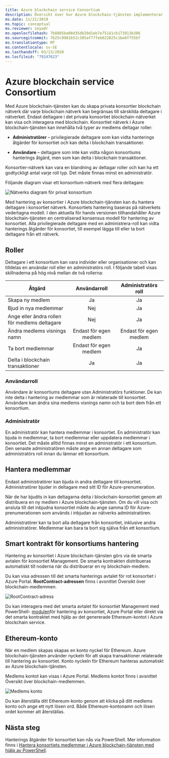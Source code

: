 ```yaml
---
title: Azure blockchain service Consortium
description: Översikt över hur Azure blockchain-tjänsten implementerar konsortiet blockchain-nätverk.
ms.date: 11/21/2019
ms.topic: conceptual
ms.reviewer: zeyadr
ms.openlocfilehash: 7b8885ba08d35db20d1eb7e75141cb173913b386
ms.sourcegitcommit: 7b25c9981b52c385af77feb022825c1be6ff55bf
ms.translationtype: MT
ms.contentlocale: sv-SE
ms.lasthandoff: 03/13/2020
ms.locfileid: "79247623"
---
```

# <a name="azure-blockchain-service-consortium"></a>Azure blockchain service Consortium

Med Azure blockchain-tjänsten kan du skapa privata konsortier blockchain nätverk där varje blockchain nätverk kan begränsas till särskilda deltagare i nätverket. Endast deltagare i det privata konsortiet blockchain-nätverket kan visa och interagera med blockchain. Konsortiet nätverk i Azure blockchain-tjänsten kan innehålla två typer av medlems deltagar roller:

* **Administratörer** – privilegierade deltagare som kan vidta hanterings åtgärder för konsortiet och kan delta i blockchain transaktioner.

* **Användare** – deltagare som inte kan vidta någon konsortiums hanterings åtgärd, men som kan delta i blockchain transaktioner.

Konsortier-nätverk kan vara en blandning av deltagar roller och kan ha ett godtyckligt antal varje roll typ. Det måste finnas minst en administratör.

Följande diagram visar ett konsortium-nätverk med flera deltagare:

![Nätverks diagram för privat konsortium](./media/consortium/network-diagram.png)

Med hantering av konsortier i Azure blockchain-tjänsten kan du hantera deltagare i konsortiet nätverk. Konsortiets hantering baseras på nätverkets vedertagna modell. I den aktuella för hands versionen tillhandahåller Azure blockchain-tjänsten en centraliserad konsensus modell för hantering av konsortiet. Alla privilegierade deltagare med en administrera-roll kan vidta hanterings åtgärder för konsortiet, till exempel lägga till eller ta bort deltagare från ett nätverk.

## <a name="roles"></a>Roller

Deltagare i ett konsortium kan vara individer eller organisationer och kan tilldelas en användar roll eller en administratörs roll. I följande tabell visas skillnaderna på hög nivå mellan de två rollerna:

| Åtgärd | Användarroll | Administratörs roll
|--------|:----:|:------------:|
| Skapa ny medlem | Ja | Ja |
| Bjud in nya medlemmar | Nej | Ja |
| Ange eller ändra rollen för medlems deltagare | Nej | Ja |
| Ändra medlems visnings namn | Endast för egen medlem | Endast för egen medlem |
| Ta bort medlemmar | Endast för egen medlem | Ja |
| Delta i blockchain transaktioner | Ja | Ja |

### <a name="user-role"></a>Användarroll

Användare är konsortiums deltagare utan Administratörs funktioner. De kan inte delta i hantering av medlemmar som är relaterade till konsortiet. Användare kan ändra sina medlems visnings namn och ta bort dem från ett konsortium.

### <a name="administrator"></a>Administratör

En administratör kan hantera medlemmar i konsortiet. En administratör kan bjuda in medlemmar, ta bort medlemmar eller uppdatera medlemmar i konsortiet.
Det måste alltid finnas minst en administratör i ett konsortium. Den senaste administratören måste ange en annan deltagare som administratörs roll innan du lämnar ett konsortium.

## <a name="managing-members"></a>Hantera medlemmar

Endast administratörer kan bjuda in andra deltagare till konsortiet. Administratörer bjuder in deltagare med sitt ID för Azure-prenumeration.

När de har bjudits in kan deltagarna delta i blockchain-konsortiet genom att distribuera en ny medlem i Azure blockchain-tjänsten. Om du vill visa och ansluta till det inbjudna konsortiet måste du ange samma ID för Azure-prenumerationen som används i inbjudan av nätverks administratören.

Administratörer kan ta bort alla deltagare från konsortiet, inklusive andra administratörer. Medlemmar kan bara ta bort sig själva från ett konsortium.

## <a name="consortium-management-smart-contract"></a>Smart kontrakt för konsortiums hantering

Hantering av konsortiet i Azure blockchain-tjänsten görs via de smarta avtalen för konsortiet Management. De smarta kontrakten distribueras automatiskt till noderna när du distribuerar en ny blockchain-medlem.

Du kan visa adressen till det smarta hanterings avtalet för rot konsortiet i Azure Portal. **RootContract-adressen** finns i avsnittet Översikt över blockchain-medlemmen.

![RootContract-adress](./media/consortium/rootcontract-address.png)

Du kan interagera med det smarta avtalet för konsortiet Management med PowerShell- [modulen](manage-consortium-powershell.md)för hantering av konsortiet, Azure Portal eller direkt via det smarta kontraktet med hjälp av det genererade Ethereum-kontot i Azure blockchain service.

## <a name="ethereum-account"></a>Ethereum-konto

När en medlem skapas skapas en konto nyckel för Ethereum. Azure blockchain-tjänsten använder nyckeln för att skapa transaktioner relaterade till hantering av konsortiet. Konto nyckeln för Ethereum hanteras automatiskt av Azure blockchain-tjänsten.

Medlems kontot kan visas i Azure Portal. Medlems kontot finns i avsnittet Översikt över blockchain-medlemmen.

![Medlems konto](./media/consortium/member-account.png)

Du kan återställa ditt Ethereum-konto genom att klicka på ditt medlems konto och ange ett nytt lösen ord. Både Ethereum-kontonamn och lösen ordet kommer att återställas.  

## <a name="next-steps"></a>Nästa steg

Hanterings åtgärder för konsortiet kan nås via PowerShell. Mer information finns i [Hantera konsortiets medlemmar i Azure blockchain-tjänsten med hjälp av PowerShell](manage-consortium-powershell.md).
